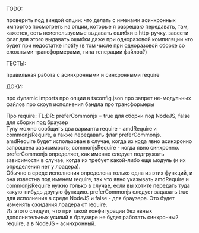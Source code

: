 TODO:

проверить под виндой
опции: что делать с именами асинхронных импортов
посмотреть на опции, которые я разрешаю передавать, там, кажется, есть неиспользуемые
выдавать ошибки в http-ручку. завести флаг для этого
выдавать ошибки даже при одноразовой компиляции
что будет при недостатке inotify (в том числе при одноразовой сборке со сложными трансформерами, типа генерации файлов?)

ТЕСТЫ:

правильная работа с асинхронными и синхронными require

ДОКИ:

про dynamic imports
про опции в tsconfig.json
про запрет не-модульных файлов
про скоуп исполнения бандла
про трансформеры

Про require:
TL;DR: preferCommonjs = true для сборки под NodeJS, false для сборки под браузер  
Тулу можно сообщить два варианта require - amdRequire и commonjsRequire, а также передавать флаг preferCommonjs.  
amdRequire будет использован в случае, когда из кода явно асинхронно запрошена зависимость; commonjsRequire - когда явно синхронно. preferCommonjs определяет, как именно следует подгружать зависимости в случае, когда их требует какой-либо еще модуль (и их определения нет у лоадера).  
Обычно в среде исполнения определена только одна из этих функций, и она известна под именем require, так что явно указывать amdRequire и commonjsRequire нужно только в случае, если вы хотите передать туда какую-нибудь другую функцию. preferCommonjs следует задавать true для исполнения в среде NodeJS и false - для браузера. Это будет изменять ожидания лоадера от require.  
Из этого следует, что при такой конфигурации без явных дополнительных усилий в браузере не будет работать синхронный require, а в NodeJS - асинхронный.